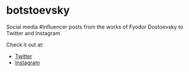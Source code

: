 # botstoevsky

Social media #influencer posts from the works of Fyodor Dostoevsky to Twitter and Instagram

Check it out at:

- [Twitter](https://www.twitter.com/botstoevsky)
- [Instagram](https://www.instagram.com/botstoevsky)
